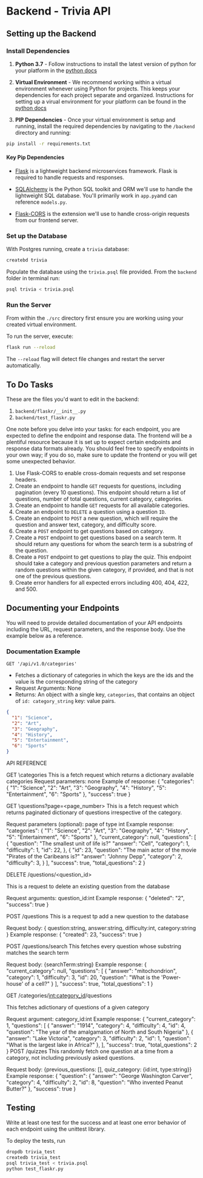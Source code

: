 # Backend - Trivia API

## Setting up the Backend

### Install Dependencies

1. **Python 3.7** - Follow instructions to install the latest version of python for your platform in the [python docs](https://docs.python.org/3/using/unix.html#getting-and-installing-the-latest-version-of-python)

2. **Virtual Environment** - We recommend working within a virtual environment whenever using Python for projects. This keeps your dependencies for each project separate and organized. Instructions for setting up a virual environment for your platform can be found in the [python docs](https://packaging.python.org/guides/installing-using-pip-and-virtual-environments/)

3. **PIP Dependencies** - Once your virtual environment is setup and running, install the required dependencies by navigating to the `/backend` directory and running:

```bash
pip install -r requirements.txt
```

#### Key Pip Dependencies

- [Flask](http://flask.pocoo.org/) is a lightweight backend microservices framework. Flask is required to handle requests and responses.

- [SQLAlchemy](https://www.sqlalchemy.org/) is the Python SQL toolkit and ORM we'll use to handle the lightweight SQL database. You'll primarily work in `app.py`and can reference `models.py`.

- [Flask-CORS](https://flask-cors.readthedocs.io/en/latest/#) is the extension we'll use to handle cross-origin requests from our frontend server.

### Set up the Database

With Postgres running, create a `trivia` database:

```bash
createbd trivia
```

Populate the database using the `trivia.psql` file provided. From the `backend` folder in terminal run:

```bash
psql trivia < trivia.psql
```

### Run the Server

From within the `./src` directory first ensure you are working using your created virtual environment.

To run the server, execute:

```bash
flask run --reload
```

The `--reload` flag will detect file changes and restart the server automatically.

## To Do Tasks

These are the files you'd want to edit in the backend:

1. `backend/flaskr/__init__.py`
2. `backend/test_flaskr.py`

One note before you delve into your tasks: for each endpoint, you are expected to define the endpoint and response data. The frontend will be a plentiful resource because it is set up to expect certain endpoints and response data formats already. You should feel free to specify endpoints in your own way; if you do so, make sure to update the frontend or you will get some unexpected behavior.

1. Use Flask-CORS to enable cross-domain requests and set response headers.
2. Create an endpoint to handle `GET` requests for questions, including pagination (every 10 questions). This endpoint should return a list of questions, number of total questions, current category, categories.
3. Create an endpoint to handle `GET` requests for all available categories.
4. Create an endpoint to `DELETE` a question using a question `ID`.
5. Create an endpoint to `POST` a new question, which will require the question and answer text, category, and difficulty score.
6. Create a `POST` endpoint to get questions based on category.
7. Create a `POST` endpoint to get questions based on a search term. It should return any questions for whom the search term is a substring of the question.
8. Create a `POST` endpoint to get questions to play the quiz. This endpoint should take a category and previous question parameters and return a random questions within the given category, if provided, and that is not one of the previous questions.
9. Create error handlers for all expected errors including 400, 404, 422, and 500.

## Documenting your Endpoints

You will need to provide detailed documentation of your API endpoints including the URL, request parameters, and the response body. Use the example below as a reference.

### Documentation Example

`GET '/api/v1.0/categories'`

- Fetches a dictionary of categories in which the keys are the ids and the value is the corresponding string of the category
- Request Arguments: None
- Returns: An object with a single key, `categories`, that contains an object of `id: category_string` key: value pairs.

```json
{
  "1": "Science",
  "2": "Art",
  "3": "Geography",
  "4": "History",
  "5": "Entertainment",
  "6": "Sports"
}
```

<!-- API REFERENCE -->

API REFERENCE

 GET \categories
 This is a fetch request which returns a dictionary available categories
 Request parameters: none
 Example of response:
 {
   "categories": {
                    "1": "Science",
					"2": "Art",
					"3": "Geography",
					"4": "History",
					"5": "Entertainment",
					"6": "Sports"
				},
				"success": true
}

GET \questions?page=<page_number>
This is a fetch request which returns paginated dictionary of questions irrespective of the category.

Request parameters (optional): page of type int
Example response:
"categories": {
"1": "Science",
"2": "Art",
"3": "Geography",
"4": "History",
"5": "Entertainment",
"6": "Sports"
},
"current_category": null,
"questions": [
{
"question": "The smallest unit of life is?"
"answer": "Cell",
"category": 1,
"difficulty": 1,
"id": 22,
},
{
"id": 23,
"question": "The main actor of the movie "Pirates of the Caribeans is?"
"answer": "Johnny Depp",
"category": 2,
"difficulty": 3,
}
],
"success": true,
"total_questions": 2
}

DELETE /questions/<question_id>

This is a request to delete an existing question from the database

Request arguments: question_id:int
Example response:
{
"deleted": "2",
"success": true
}

POST /questions
This is a request tp add a new question to the database

Request body: {
question:string,
answer:string,
difficulty:int,
category:string
}
Example response:
{
"created": 23,
"success": true
}

POST /questions/search
This fetches every question whose substring matches the search term

Request body: {searchTerm:string}
Example response:
{
"current_category": null,
"questions": [
{
"answer": "mitochondrion",
"category": 1,
"difficulty": 3,
"id": 20,
"question": "What is the 'Power-house' of a cell?"
}
],
"success": true,
"total_questions": 1
}

GET /categories/<int:category_id>/questions

This fetches adictionary of questions of a given category

Request argument: category_id:int
Example response:
{
"current_category": 1,
"questions": [
{
"answer": "1914",
"category": 4,
"difficulty": 4,
"id": 4,
"question": "The year of the amalgamation of North and South Nigeria"
},
{
"answer": "Lake Victoria",
"category": 3,
"difficulty": 2,
"id": 1,
"question": "What is the largest lake in Africa?"
},
],
"success": true,
"total_questions": 2
}
POST /quizzes
This randomly fetch one question at a time from a category, not including previously asked questions.

Request body: {previous_questions: [], quiz_category: {id:int, type:string}}
Example response:
{
"question": {
"answer": "George Washington Carver",
"category": 4,
"difficulty": 2,
"id": 8,
"question": "Who invented Peanut Butter?"
},
"success": true
}

## Testing

Write at least one test for the success and at least one error behavior of each endpoint using the unittest library.

To deploy the tests, run

```bash
dropdb trivia_test
createdb trivia_test
psql trivia_test < trivia.psql
python test_flaskr.py
```
